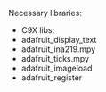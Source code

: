 Necessary libraries: 
* C9X libs:
*   adafruit_display_text
*   adafruit_ina219.mpy
*   adafruit_ticks.mpy
*   adafruit_imageload
*   adafruit_register
